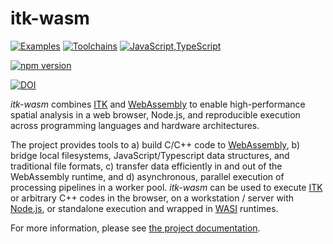 itk-wasm
========

[![Examples](https://github.com/InsightSoftwareConsortium/itk-wasm/actions/workflows/examples.yml/badge.svg)](https://github.com/InsightSoftwareConsortium/itk-wasm/actions/workflows/examples.yml)
[![Toolchains](https://github.com/InsightSoftwareConsortium/itk-wasm/actions/workflows/toolchains.yml/badge.svg)](https://github.com/InsightSoftwareConsortium/itk-wasm/actions/workflows/toolchains.yml)
[![JavaScript,TypeScript](https://github.com/InsightSoftwareConsortium/itk-wasm/actions/workflows/javascript-typescript.yml/badge.svg)](https://github.com/InsightSoftwareConsortium/itk-wasm/actions/workflows/javascript-typescript.yml)

[![npm version](https://badge.fury.io/js/itk-wasm.svg)](https://www.npmjs.com/package/itk-wasm)

[![DOI](https://zenodo.org/badge/45812381.svg)](https://zenodo.org/badge/latestdoi/45812381)

*itk-wasm* combines [ITK](https://www.itk.org/) and
[WebAssembly](http://webassembly.org/) to enable high-performance spatial
analysis in a web browser, Node.js, and reproducible execution across
programming languages and hardware architectures.

The project provides tools to a) build C/C++ code to
[WebAssembly](http://webassembly.org/), b) bridge local filesystems,
JavaScript/Typescript data structures, and traditional file formats, c)
transfer data efficiently in and out of the WebAssembly runtime, and d)
asynchronous, parallel execution of processing pipelines in a worker pool.
*itk-wasm* can be used to execute [ITK](https://www.itk.org/)
or arbitrary C++ codes in the browser, on a
workstation / server with [Node.js](https://nodejs.org/), or standalone
execution and wrapped in [WASI](https://wasi.dev/) runtimes.

For more information, please see [the project
documentation](https://insightsoftwareconsortium.github.io/itk-wasm/).
